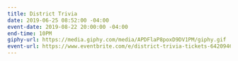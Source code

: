 ```yaml
---
title: District Trivia
date: 2019-06-25 08:52:00 -04:00
event-date: 2019-08-22 20:00:00 -04:00
end-time: 10PM
giphy-url: https://media.giphy.com/media/APDFlaP8poxD9DV1PM/giphy.gif
event-url: https://www.eventbrite.com/e/district-trivia-tickets-64209467245
---
```



